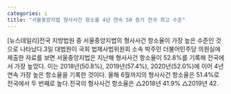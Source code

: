 ```yaml
---
categories: i
title: "서울중앙지법 형사사건 항소율 4년 연속 50 증가 전국 최고 수준"
---
```

[뉴스데일리]전국 지방법원 중 서울중앙지법의 형사사건 항소율이 가장 높은 수준인 것으로 나타났다.3일 대법원이 국회 법제사법위원회 소속 박주민 더불어민주당 의원실에 제출한 자료를 보면 서울중앙지법은 지난해 형사사건 항소율이 52.8%를 기록해 전국에서 가장 높았다. 이는 2018년(50.8%), 2019년(57.4%), 2020년(52.0%)에 이어 4년 연속 가장 높은 항소율을 기록한 것이다. 올해 6월까지의 형사사건 항소율은 51.4%로 전국에서 두 번째로 높다.전국의 형사사건 항소율은 △2018년 41.9% △2019년 42.